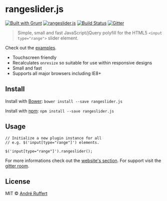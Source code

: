 # rangeslider.js
[![Built with Grunt](https://cdn.gruntjs.com/builtwith.png)](http://gruntjs.com/) [![rangeslider.js](http://img.shields.io/badge/rangeslider-.js-00ff00.svg)](http://andreruffert.github.io/rangeslider.js/) [![Build Status](https://travis-ci.org/andreruffert/rangeslider.js.svg?branch=develop)](https://travis-ci.org/andreruffert/rangeslider.js) [![Gitter](https://badges.gitter.im/Join%20Chat.svg)](https://gitter.im/andreruffert/rangeslider.js)

> Simple, small and fast JavaScript/jQuery polyfill for the HTML5 `<input type="range">` slider element.

Check out the [examples](http://andreruffert.github.io/rangeslider.js/).

* Touchscreen friendly
* Recalculates `onresize` so suitable for use within responsive designs
* Small and fast
* Supports all major browsers including IE8+

## Install
Install with [Bower](http://bower.io/):
``bower install --save rangeslider.js``

Install with [npm](https://www.npmjs.org/):
``npm install --save rangeslider.js``

## Usage

```
// Initialize a new plugin instance for all
// e.g. $('input[type="range"]') elements.

$('input[type="range"]').rangeslider();
```

For more informations check out the [website's section](http://andreruffert.github.io/rangeslider.js/#usage). For support visit the [gitter room](https://gitter.im/andreruffert/rangeslider.js).


## License
MIT © [André Ruffert](http://andreruffert.com)
